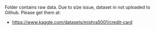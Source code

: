 Folder contains raw data. 
Due to size issue, dataset in not uploaded to Github. Please get them at: 
 - https://www.kaggle.com/datasets/mishra5001/credit-card
